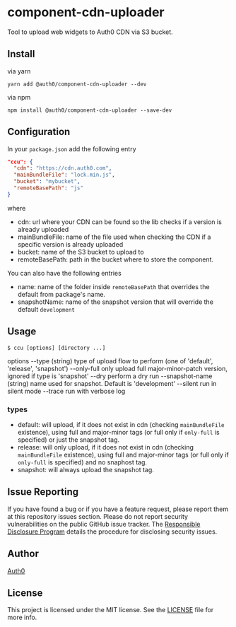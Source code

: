 # component-cdn-uploader

Tool to upload web widgets to Auth0 CDN via S3 bucket.

## Install

via yarn
```
yarn add @auth0/component-cdn-uploader --dev
```

via npm
```
npm install @auth0/component-cdn-uploader --save-dev
```

## Configuration

In your `package.json` add the following entry

```json
"ccu": {
  "cdn": "https://cdn.auth0.com",
  "mainBundleFile": "lock.min.js",
  "bucket": "mybucket",
  "remoteBasePath": "js"
}
```

where

- cdn: url where your CDN can be found so the lib checks if a version is already uploaded
- mainBundleFile: name of the file used when checking the CDN if a specific version is already uploaded
- bucket: name of the S3 bucket to upload to
- remoteBasePath: path in the bucket where to store the component.

You can also have the following entries

- name: name of the folder inside `remoteBasePath` that overrides the default from package's name.
- snapshotName: name of the snapshot version that will override the default `development`

## Usage

```
$ ccu [options] [directory ...]
```

options
  --type (string) type of upload flow to perform (one of 'default', 'release', 'snapshot')
  --only-full only upload full major-minor-patch version, ignored if type is 'snapshot'
  --dry perform a dry run
  --snapshot-name (string) name used for snapshot. Default is 'development'
  --silent run in silent mode
  --trace run with verbose log

### types

- default: will upload, if it does not exist in cdn (checking `mainBundleFile` existence), using full and major-minor tags (or full only if `only-full` is specified) or just the snapshot tag.
- release: will only upload, if it does not exist in cdn (checking `mainBundleFile` existence), using full and major-minor tags (or full only if `only-full` is specified) and no snaphost tag.
- snapshot: will always upload the snapshot tag.

## Issue Reporting

If you have found a bug or if you have a feature request, please report them at this repository issues section. Please do not report security vulnerabilities on the public GitHub issue tracker. The [Responsible Disclosure Program](https://auth0.com/whitehat) details the procedure for disclosing security issues.

## Author

[Auth0](auth0.com)

## License

This project is licensed under the MIT license. See the [LICENSE](LICENSE) file for more info.
